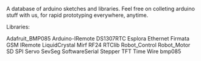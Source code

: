 A database of arduino sketches and libraries. Feel free on colleting arduino stuff with us, for rapid prototyping everywhere, anytime.

Libraries:

Adafruit\_BMP085
Arduino-IRemote
DS1307RTC
Esplora
Ethernet
Firmata
GSM
IRemote
LiquidCrystal
Mirf
RF24
RTClib
Robot\_Control
Robot\_Motor
SD
SPI
Servo
SevSeg
SoftwareSerial
Stepper
TFT
Time
Wire
bmp085
